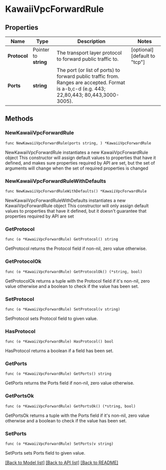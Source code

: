 # KawaiiVpcForwardRule

## Properties

Name | Type | Description | Notes
------------ | ------------- | ------------- | -------------
**Protocol** | Pointer to **string** | The transport layer protocol to forward public traffic to. | [optional] [default to "tcp"]
**Ports** | **string** | The port (or list of ports) to forward public traffic from. Ranges are accepted. Format is a-b,c-d (e.g. 443; 22,80,443; 80,443,3000-3005). | 

## Methods

### NewKawaiiVpcForwardRule

`func NewKawaiiVpcForwardRule(ports string, ) *KawaiiVpcForwardRule`

NewKawaiiVpcForwardRule instantiates a new KawaiiVpcForwardRule object
This constructor will assign default values to properties that have it defined,
and makes sure properties required by API are set, but the set of arguments
will change when the set of required properties is changed

### NewKawaiiVpcForwardRuleWithDefaults

`func NewKawaiiVpcForwardRuleWithDefaults() *KawaiiVpcForwardRule`

NewKawaiiVpcForwardRuleWithDefaults instantiates a new KawaiiVpcForwardRule object
This constructor will only assign default values to properties that have it defined,
but it doesn't guarantee that properties required by API are set

### GetProtocol

`func (o *KawaiiVpcForwardRule) GetProtocol() string`

GetProtocol returns the Protocol field if non-nil, zero value otherwise.

### GetProtocolOk

`func (o *KawaiiVpcForwardRule) GetProtocolOk() (*string, bool)`

GetProtocolOk returns a tuple with the Protocol field if it's non-nil, zero value otherwise
and a boolean to check if the value has been set.

### SetProtocol

`func (o *KawaiiVpcForwardRule) SetProtocol(v string)`

SetProtocol sets Protocol field to given value.

### HasProtocol

`func (o *KawaiiVpcForwardRule) HasProtocol() bool`

HasProtocol returns a boolean if a field has been set.

### GetPorts

`func (o *KawaiiVpcForwardRule) GetPorts() string`

GetPorts returns the Ports field if non-nil, zero value otherwise.

### GetPortsOk

`func (o *KawaiiVpcForwardRule) GetPortsOk() (*string, bool)`

GetPortsOk returns a tuple with the Ports field if it's non-nil, zero value otherwise
and a boolean to check if the value has been set.

### SetPorts

`func (o *KawaiiVpcForwardRule) SetPorts(v string)`

SetPorts sets Ports field to given value.



[[Back to Model list]](../README.md#documentation-for-models) [[Back to API list]](../README.md#documentation-for-api-endpoints) [[Back to README]](../README.md)


